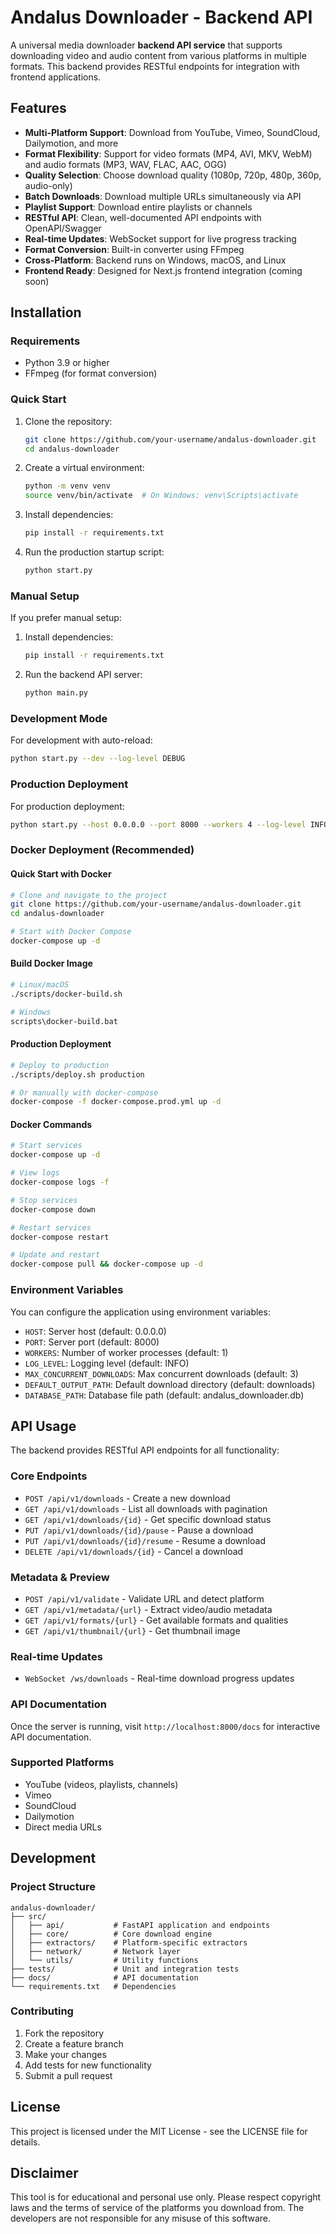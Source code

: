 # Andalus Downloader - Backend API

A universal media downloader **backend API service** that supports downloading video and audio content from various platforms in multiple formats. This backend provides RESTful endpoints for integration with frontend applications.

## Features

- **Multi-Platform Support**: Download from YouTube, Vimeo, SoundCloud, Dailymotion, and more
- **Format Flexibility**: Support for video formats (MP4, AVI, MKV, WebM) and audio formats (MP3, WAV, FLAC, AAC, OGG)
- **Quality Selection**: Choose download quality (1080p, 720p, 480p, 360p, audio-only)
- **Batch Downloads**: Download multiple URLs simultaneously via API
- **Playlist Support**: Download entire playlists or channels
- **RESTful API**: Clean, well-documented API endpoints with OpenAPI/Swagger
- **Real-time Updates**: WebSocket support for live progress tracking
- **Format Conversion**: Built-in converter using FFmpeg
- **Cross-Platform**: Backend runs on Windows, macOS, and Linux
- **Frontend Ready**: Designed for Next.js frontend integration (coming soon)

## Installation

### Requirements
- Python 3.9 or higher
- FFmpeg (for format conversion)

### Quick Start
1. Clone the repository:
   ```bash
   git clone https://github.com/your-username/andalus-downloader.git
   cd andalus-downloader
   ```

2. Create a virtual environment:
   ```bash
   python -m venv venv
   source venv/bin/activate  # On Windows: venv\Scripts\activate
   ```

3. Install dependencies:
   ```bash
   pip install -r requirements.txt
   ```

4. Run the production startup script:
   ```bash
   python start.py
   ```

### Manual Setup
If you prefer manual setup:

1. Install dependencies:
   ```bash
   pip install -r requirements.txt
   ```

2. Run the backend API server:
   ```bash
   python main.py
   ```

### Development Mode
For development with auto-reload:
```bash
python start.py --dev --log-level DEBUG
```

### Production Deployment
For production deployment:
```bash
python start.py --host 0.0.0.0 --port 8000 --workers 4 --log-level INFO
```

### Docker Deployment (Recommended)

#### Quick Start with Docker
```bash
# Clone and navigate to the project
git clone https://github.com/your-username/andalus-downloader.git
cd andalus-downloader

# Start with Docker Compose
docker-compose up -d
```

#### Build Docker Image
```bash
# Linux/macOS
./scripts/docker-build.sh

# Windows
scripts\docker-build.bat
```

#### Production Deployment
```bash
# Deploy to production
./scripts/deploy.sh production

# Or manually with docker-compose
docker-compose -f docker-compose.prod.yml up -d
```

#### Docker Commands
```bash
# Start services
docker-compose up -d

# View logs
docker-compose logs -f

# Stop services
docker-compose down

# Restart services
docker-compose restart

# Update and restart
docker-compose pull && docker-compose up -d
```

### Environment Variables
You can configure the application using environment variables:
- `HOST`: Server host (default: 0.0.0.0)
- `PORT`: Server port (default: 8000)
- `WORKERS`: Number of worker processes (default: 1)
- `LOG_LEVEL`: Logging level (default: INFO)
- `MAX_CONCURRENT_DOWNLOADS`: Max concurrent downloads (default: 3)
- `DEFAULT_OUTPUT_PATH`: Default download directory (default: downloads)
- `DATABASE_PATH`: Database file path (default: andalus_downloader.db)

## API Usage

The backend provides RESTful API endpoints for all functionality:

### Core Endpoints
- `POST /api/v1/downloads` - Create a new download
- `GET /api/v1/downloads` - List all downloads with pagination
- `GET /api/v1/downloads/{id}` - Get specific download status
- `PUT /api/v1/downloads/{id}/pause` - Pause a download
- `PUT /api/v1/downloads/{id}/resume` - Resume a download
- `DELETE /api/v1/downloads/{id}` - Cancel a download

### Metadata & Preview
- `POST /api/v1/validate` - Validate URL and detect platform
- `GET /api/v1/metadata/{url}` - Extract video/audio metadata
- `GET /api/v1/formats/{url}` - Get available formats and qualities
- `GET /api/v1/thumbnail/{url}` - Get thumbnail image

### Real-time Updates
- `WebSocket /ws/downloads` - Real-time download progress updates

### API Documentation
Once the server is running, visit `http://localhost:8000/docs` for interactive API documentation.

### Supported Platforms
- YouTube (videos, playlists, channels)
- Vimeo
- SoundCloud
- Dailymotion
- Direct media URLs

## Development

### Project Structure
```
andalus-downloader/
├── src/
│   ├── api/           # FastAPI application and endpoints
│   ├── core/          # Core download engine
│   ├── extractors/    # Platform-specific extractors
│   ├── network/       # Network layer
│   └── utils/         # Utility functions
├── tests/             # Unit and integration tests
├── docs/              # API documentation
└── requirements.txt   # Dependencies
```

### Contributing
1. Fork the repository
2. Create a feature branch
3. Make your changes
4. Add tests for new functionality
5. Submit a pull request

## License

This project is licensed under the MIT License - see the LICENSE file for details.

## Disclaimer

This tool is for educational and personal use only. Please respect copyright laws and the terms of service of the platforms you download from. The developers are not responsible for any misuse of this software.

